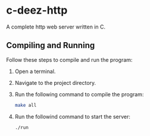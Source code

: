 # c-deez-http
A complete http web server written in C.

## Compiling and Running

Follow these steps to compile and run the program:

1. Open a terminal.

2. Navigate to the project directory.

3. Run the following command to compile the program:

   ```bash
   make all

4. Run the followind command to start the server:
   ```bash
   ./run
